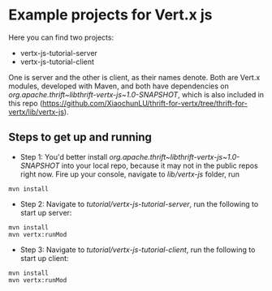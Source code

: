 # Example projects for Vert.x js

Here you can find two projects:
- vertx-js-tutorial-server
- vertx-js-tutorial-client

One is server and the other is client, as their names denote. Both are Vert.x modules, developed with Maven, and both have dependencies on _org.apache.thrift~libthrift-vertx-js~1.0-SNAPSHOT_, which is also included in this repo (https://github.com/XiaochunLU/thrift-for-vertx/tree/thrift-for-vertx/lib/vertx-js).

## Steps to get up and running
- Step 1: You'd better install _org.apache.thrift~libthrift-vertx-js~1.0-SNAPSHOT_ into your local repo, because it may not in the public repos right now. Fire up your console, navigate to _lib/vertx-js_ folder, run
```
mvn install
```
- Step 2: Navigate to _tutorial/vertx-js-tutorial-server_, run the following to start up server:
```
mvn install
mvn vertx:runMod
```
- Step 3: Navigate to _tutorial/vertx-js-tutorial-client_, run the following to start up client:
```
mvn install
mvn vertx:runMod
```